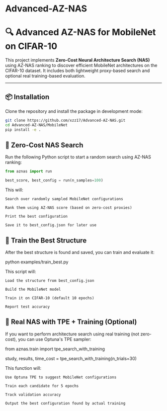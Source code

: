 # Advanced-AZ-NAS

# 🔍 Advanced AZ-NAS for MobileNet on CIFAR-10

This project implements **Zero-Cost Neural Architecture Search (NAS)** using AZ-NAS ranking to discover efficient MobileNet architectures on the CIFAR-10 dataset. It includes both lightweight proxy-based search and optional real training-based evaluation.

---

## 📦 Installation

Clone the repository and install the package in development mode:

```bash
git clone https://github.com/xzz17/Advanced-AZ-NAS.git
cd Advanced-AZ-NAS/MobileNet
pip install -e .
```
## 🚀 Zero-Cost NAS Search

Run the following Python script to start a random search using AZ-NAS ranking:

```python
from aznas import run

best_score, best_config = run(n_samples=100)
```
This will:

    Search over randomly sampled MobileNet configurations

    Rank them using AZ-NAS score (based on zero-cost proxies)

    Print the best configuration

    Save it to best_config.json for later use


## 🧪 Train the Best Structure

After the best structure is found and saved, you can train and evaluate it:

python examples/train_best.py

This script will:

    Load the structure from best_config.json

    Build the MobileNet model

    Train it on CIFAR-10 (default 10 epochs)

    Report test accuracy

## 🎯 Real NAS with TPE + Training (Optional)

If you want to perform architecture search using real training (not zero-cost), you can use Optuna's TPE sampler:

from aznas.train import tpe_search_with_training

study, results, time_cost = tpe_search_with_training(n_trials=30)

This function will:

    Use Optuna TPE to suggest MobileNet configurations

    Train each candidate for 5 epochs

    Track validation accuracy

    Output the best configuration found by actual training
